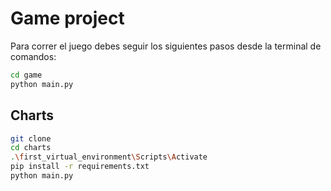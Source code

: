 # Game project

Para correr el juego debes seguir los siguientes pasos desde la terminal de comandos:

```sh
cd game
python main.py
```

## Charts

```sh
git clone
cd charts
.\first_virtual_environment\Scripts\Activate
pip install -r requirements.txt
python main.py
```
